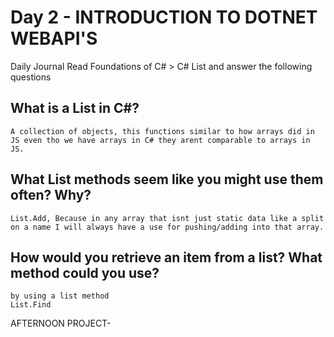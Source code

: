 # Day 2 - INTRODUCTION TO DOTNET WEBAPI'S

Daily Journal
Read Foundations of C# > C# List and answer the following questions
## What is a List in C#?
```
A collection of objects, this functions similar to how arrays did in JS even tho we have arrays in C# they arent comparable to arrays in JS. 
```
## What List methods seem like you might use them often? Why?
```
List.Add, Because in any array that isnt just static data like a split on a name I will always have a use for pushing/adding into that array.
```
## How would you retrieve an item from a list? What method could you use?
```
by using a list method 
List.Find
```

AFTERNOON PROJECT-